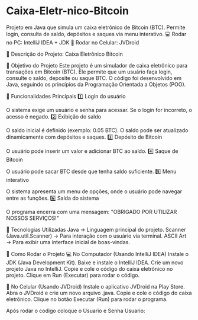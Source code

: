 # Caixa-Eletr-nico-Bitcoin
Projeto em Java que simula um caixa eletrônico de Bitcoin (BTC). Permite login, consulta de saldo, depósitos e saques via menu interativo.  💻 Rodar no PC: IntelliJ IDEA + JDK 📱 Rodar no Celular: JVDroid

📌 Descrição do Projeto: Caixa Eletrônico Bitcoin

📌 Objetivo do Projeto
Este projeto é um simulador de caixa eletrônico para transações em Bitcoin (BTC). Ele permite que um usuário faça login, consulte o saldo, deposite ou saque BTC. O código foi desenvolvido em Java, seguindo os princípios da Programação Orientada a Objetos (POO).

📌 Funcionalidades Principais
1️⃣ Login do usuário

O sistema exige um usuário e senha para acessar.
Se o login for incorreto, o acesso é negado.
2️⃣ Exibição do saldo

O saldo inicial é definido (exemplo: 0.05 BTC).
O saldo pode ser atualizado dinamicamente com depósitos e saques.
3️⃣ Depósito de Bitcoin

O usuário pode inserir um valor e adicionar BTC ao saldo.
4️⃣ Saque de Bitcoin

O usuário pode sacar BTC desde que tenha saldo suficiente.
5️⃣ Menu interativo

O sistema apresenta um menu de opções, onde o usuário pode navegar entre as funções.
6️⃣ Saída do sistema

O programa encerra com uma mensagem: "OBRIGADO POR UTILIZAR NOSSOS SERVIÇOS!"

📌 Tecnologias Utilizadas
Java → Linguagem principal do projeto.
Scanner (Java.util.Scanner) → Para interação com o usuário via terminal.
ASCII Art → Para exibir uma interface inicial de boas-vindas.

📌 Como Rodar o Projeto
💻 No Computador (Usando IntelliJ IDEA)
Instale o JDK (Java Development Kit).
Baixe e instale o IntelliJ IDEA.
Crie um novo projeto Java no IntelliJ.
Copie e cole o código do caixa eletrônico no projeto.
Clique em Run (Executar) para rodar o código.

📱 No Celular (Usando JVDroid)
Instale o aplicativo JVDroid na Play Store.
Abra o JVDroid e crie um novo arquivo .java.
Copie e cole o código do caixa eletrônico.
Clique no botão Executar (Run) para rodar o programa.

Após rodar o codigo coloque o Usuario e Senha 
Usuario: 
